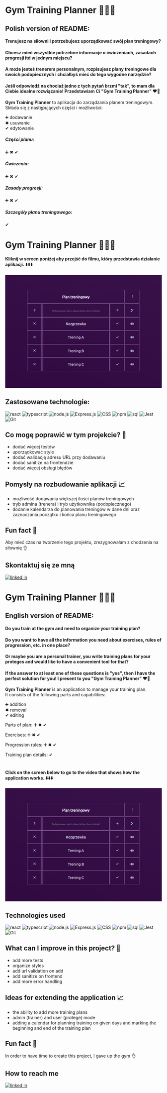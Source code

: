 # Gym Training Planner 🏋️‍♀️💪

## Polish version of README:

#### Trenujesz na siłowni i potrzebujesz uporządkować swój plan treningowy?
#### Chcesz mieć wszystkie potrzebne informacje o ćwiczeniach, zasadach progresji itd w jednym miejscu?

#### A może jesteś trenerem personalnym, rozpisujesz plany treningowe dla swoich podopiecznych i chciałbyś mieć do tego wygodne narzędzie?

#### Jeśli odpowiedź na chociaż jedno z tych pytań brzmi "tak", to mam dla Ciebie idealne rozwiązanie! Przedstawiam Ci **"Gym Training Planner"** ❤️🤩

**Gym Training Planner** to aplikacja do zarządzania planem treningowym.  
Składa się z następujących części i możliwości:

➕ dodawanie  
️✖ usuwanie  
✔ edytowanie

##### Części planu:
➕
️✖
✔

##### Ćwiczenia:
️➕
️✖
✔

##### Zasady progresji:
➕
️✖
✔

##### Szczegóły planu treningowego:
✔

#
# Gym Training Planner 🏋️‍♀️💪

#### Kliknij w screen poniżej aby przejść do filmu, który przedstawia działanie aplikacji. ⬇️⬇️⬇️

[![Watch the video](/utils/assets/gym-training-planner-preview.png)](https://youtu.be/71d6PY5Z51o)

## Zastosowane technologie:

![react](https://img.shields.io/badge/react%20-%23404d59.svg?logo=react&style=for-the-badge&logoColor=cyan)
![typescript](https://img.shields.io/badge/typescript%20-%23404d59.svg?logo=typescript&style=for-the-badge&logoColor=blue)
![node.js](https://img.shields.io/badge/node.js%20-%23404d59.svg?logo=node.js&style=for-the-badge&logoColor=green)
![Express.js](https://img.shields.io/badge/express.js%20-%23404d59.svg?style=for-the-badge&logo=express&logoColor=%2361DAFB)
![CSS](https://img.shields.io/badge/CSS%20-%23404d59.svg?&style=for-the-badge&logo=css3&logoColor=blue)
![npm](https://img.shields.io/badge/npm%20-%23404d59.svg?logo=npm&style=for-the-badge&logoColor=red)
![sql](https://img.shields.io/badge/sql%20-%23404d59.svg?logo=mysql&style=for-the-badge&logoColor=orange)
![Jest](https://img.shields.io/badge/-jest%20-%23404d59.svg?style=for-the-badge&logo=jest&logoColor=red)
![Git](https://img.shields.io/badge/git%20-%23404d59.svg?style=for-the-badge&logo=git&logoColor=red)

## Co mogę poprawić w tym projekcie? 🤔
* dodać więcej testów
* uporządkować style
* dodać walidację adresu URL przy dodawaniu
* dodać sanitize na frontendzie
* dodać więcej obsługi błędów

## Pomysły na rozbudowanie aplikacji 📈
* możliwość dodawania większej ilości planów treningowych
* tryb admina (trenera) i tryb użytkownika (podopiecznego)
* dodanie kalendarza do planowania treningów w dane dni oraz zaznaczania początku i końca planu treningowego

## Fun fact 🤡

Aby mieć czas na tworzenie tego projektu, zrezygnowałam z chodzenia na siłownię 👌

## Skontaktuj się ze mną

[<img src="https://img.shields.io/badge/linked%20in-%23404d59.svg?logo=linkedin&style=for-the-badge&logoColor=blue" alt="linked in" />](https://www.linkedin.com/in/katarzyna-kajzer/)

#
#
#

# Gym Training Planner 🏋️‍♀️💪

## English version of README:

#### Do you train at the gym and need to organize your training plan?
#### Do you want to have all the information you need about exercises, rules of progression, etc. in one place?

#### Or maybe you are a personal trainer, you write training plans for your proteges and would like to have a convenient tool for that?

#### If the answer to at least one of these questions is "yes", then I have the perfect solution for you! I present to you **"Gym Training Planner"** ❤️🤩

**Gym Training Planner** is an application to manage your training plan.  
It consists of the following parts and capabilities:

➕ addition  
️✖ removal  
✔ editing

Parts of plan:
➕
️✖
✔

Exercises:
️➕
️✖
✔

Progression rules:
➕
️✖
✔

Training plan details:
✔

#

#### Click on the screen below to go to the video that shows how the application works. ⬇️⬇️⬇️

[![Watch the video](/utils/assets/gym-training-planner-preview.png)](https://youtu.be/71d6PY5Z51o)

## Technologies used

![react](https://img.shields.io/badge/react%20-%23404d59.svg?logo=react&style=for-the-badge&logoColor=cyan)
![typescript](https://img.shields.io/badge/typescript%20-%23404d59.svg?logo=typescript&style=for-the-badge&logoColor=blue)
![node.js](https://img.shields.io/badge/node.js%20-%23404d59.svg?logo=node.js&style=for-the-badge&logoColor=green)
![Express.js](https://img.shields.io/badge/express.js%20-%23404d59.svg?style=for-the-badge&logo=express&logoColor=%2361DAFB)
![CSS](https://img.shields.io/badge/CSS%20-%23404d59.svg?&style=for-the-badge&logo=css3&logoColor=blue)
![npm](https://img.shields.io/badge/npm%20-%23404d59.svg?logo=npm&style=for-the-badge&logoColor=red)
![sql](https://img.shields.io/badge/sql%20-%23404d59.svg?logo=mysql&style=for-the-badge&logoColor=orange)
![Jest](https://img.shields.io/badge/-jest%20-%23404d59.svg?style=for-the-badge&logo=jest&logoColor=red)
![Git](https://img.shields.io/badge/git%20-%23404d59.svg?style=for-the-badge&logo=git&logoColor=red)

## What can I improve in this project? 🤔
* add more tests
* organize styles
* add url validation on add
* add sanitize on frontend
* add more error handling

## Ideas for extending the application 📈
* the ability to add more training plans
* admin (trainer) and user (protege) mode
* adding a calendar for planning training on given days and marking the beginning and end of the training plan

## Fun fact 🤡

In order to have time to create this project, I gave up the gym 👌

## How to reach me

[<img src="https://img.shields.io/badge/linked%20in-%23404d59.svg?logo=linkedin&style=for-the-badge&logoColor=blue" alt="linked in" />](https://www.linkedin.com/in/katarzyna-kajzer/)


